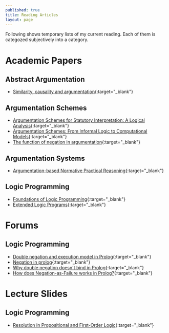 ```yaml
---
published: true
title: Reading Articles 
layout: page
---
```

Following shows temporary lists of my current reading. Each of them is categozed subjectively into a category. 

# Academic Papers

## Abstract Argumentation

* [Similarity, causality and argumentation](https://mindmodeling.org/cogsci2013/papers/0479/paper0479.pdf){:target="_blank"}

## Argumentation Schemes

* [Argumentation Schemes for Statutory
Interpretation: A Logical Analysis](http://www.dougwalton.ca/papers%20in%20pdf/14JurixSart.pdf){:target="_blank"} 
* [Argumentation Schemes: From Informal Logic to
Computational Models](https://cgi.csc.liv.ac.uk/~katie/waltonFest10.pdf){:target="_blank"}
* [The function of negation in argumentation](http://www.sciencedirect.com/science/article/pii/037821669390068Z){:target="_blank"}

## Argumentation Systems

* [Argumentation-based Normative Practical Reasoning](http://homepages.abdn.ac.uk/n.oren/pages/TAFA-15/TAFA-15_submission_17.pdf){:target="_blank"}

## Logic Programming

* [Foundations of Logic Programming](http://citeseerx.ist.psu.edu/viewdoc/download?doi=10.1.1.38.7090&rep=rep1&type=pdf){:target="_blank"}
* [Extended Logic Programs](https://www.doc.ic.ac.uk/~mjs/teaching/KnowledgeRep491/ExtendedLP_491-2x1.pdf){:target="_blank"}

# Forums

## Logic Programming

* [Double negation and execution model in Prolog](http://stackoverflow.com/questions/11613868/double-negation-and-execution-model-in-prolog){:target="_blank"}
* [Negation in prolog](http://stackoverflow.com/questions/10799834/negation-in-prolog){:target="_blank"}
* [Why double negation doesn't bind in Prolog](http://stackoverflow.com/questions/19369952/why-double-negation-doesnt-bind-in-prolog){:target="_blank"}
* [How does Negation-as-Failure works in Prolog?](http://stackoverflow.com/questions/14079805/how-does-negation-as-failure-works-in-prolog){:target="_blank"}


# Lecture Slides

## Logic Programming

* [Resolution in Propositional and First-Order Logic](http://www.csee.umbc.edu/courses/graduate/691/spring12/03/notes/19resolution.pdf){:target="_blank"}
